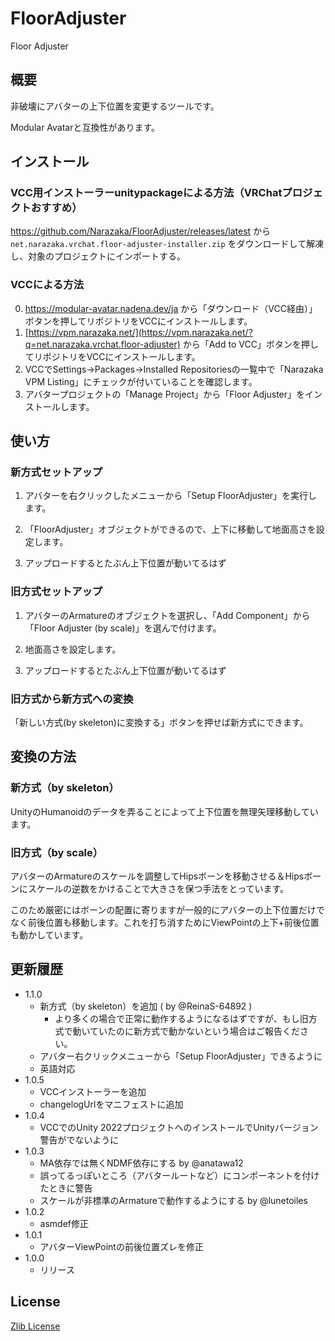 # FloorAdjuster

Floor Adjuster

## 概要

非破壊にアバターの上下位置を変更するツールです。

Modular Avatarと互換性があります。

## インストール

### VCC用インストーラーunitypackageによる方法（VRChatプロジェクトおすすめ）

https://github.com/Narazaka/FloorAdjuster/releases/latest から `net.narazaka.vrchat.floor-adjuster-installer.zip` をダウンロードして解凍し、対象のプロジェクトにインポートする。

### VCCによる方法

0. https://modular-avatar.nadena.dev/ja から「ダウンロード（VCC経由）」ボタンを押してリポジトリをVCCにインストールします。
1. [https://vpm.narazaka.net/](https://vpm.narazaka.net/?q=net.narazaka.vrchat.floor-adjuster) から「Add to VCC」ボタンを押してリポジトリをVCCにインストールします。
2. VCCでSettings→Packages→Installed Repositoriesの一覧中で「Narazaka VPM Listing」にチェックが付いていることを確認します。
3. アバタープロジェクトの「Manage Project」から「Floor Adjuster」をインストールします。

## 使い方

### 新方式セットアップ

1. アバターを右クリックしたメニューから「Setup FloorAdjuster」を実行します。

2. 「FloorAdjuster」オブジェクトができるので、上下に移動して地面高さを設定します。

3. アップロードするとたぶん上下位置が動いてるはず

### 旧方式セットアップ

1. アバターのArmatureのオブジェクトを選択し、「Add Component」から「Floor Adjuster (by scale)」を選んで付けます。

2. 地面高さを設定します。

3. アップロードするとたぶん上下位置が動いてるはず

### 旧方式から新方式への変換

「新しい方式(by skeleton)に変換する」ボタンを押せば新方式にできます。

## 変換の方法

### 新方式（by skeleton）

UnityのHumanoidのデータを弄ることによって上下位置を無理矢理移動しています。

### 旧方式（by scale）

アバターのArmatureのスケールを調整してHipsボーンを移動させる＆Hipsボーンにスケールの逆数をかけることで大きさを保つ手法をとっています。

このため厳密にはボーンの配置に寄りますが一般的にアバターの上下位置だけでなく前後位置も移動します。これを打ち消すためにViewPointの上下+前後位置も動かしています。

## 更新履歴

- 1.1.0
  - 新方式（by skeleton）を追加 ( by @ReinaS-64892 )
    - より多くの場合で正常に動作するようになるはずですが、もし旧方式で動いていたのに新方式で動かないという場合はご報告ください。
  - アバター右クリックメニューから「Setup FloorAdjuster」できるように
  - 英語対応
- 1.0.5
  - VCCインストーラーを追加
  - changelogUrlをマニフェストに追加
- 1.0.4
  - VCCでのUnity 2022プロジェクトへのインストールでUnityバージョン警告がでないように
- 1.0.3
  - MA依存では無くNDMF依存にする by @anatawa12
  - 誤ってるっぽいところ（アバタールートなど）にコンポーネントを付けたときに警告
  - スケールが非標準のArmatureで動作するようにする by @lunetoiles
- 1.0.2
  - asmdef修正
- 1.0.1
  - アバターViewPointの前後位置ズレを修正
- 1.0.0
  - リリース

## License

[Zlib License](LICENSE.txt)
